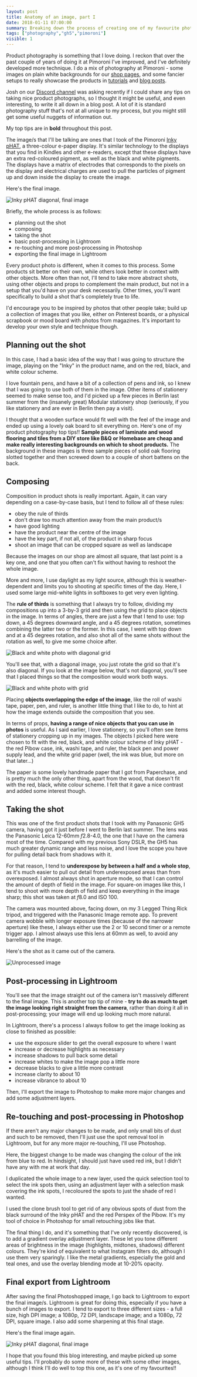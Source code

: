 ```yaml
---
layout: post
title: Anatomy of an image, part I
date: 2018-01-11 07:00:00
summary: Breaking down the process of creating one of my favourite photos.
tags: ["photography","gh5","pimoroni"]
visible: 1
---
```


Product photography is something that I love doing. I reckon that over the past
couple of years of doing it at Pimoroni I've improved, and I've definitely
developed more technique. I do a mix of photography at Pimoroni - some images
on  plain  white backgrounds for our
[shop pages](https://shop.pimoroni.com/products/pimoroni-pin-party-enamel-pin-badge),
and some fancier setups to really showcase the products in
[tutorials](https://learn.pimoroni.com/tutorial/sandyj/getting-started-with-automation-hat-and-phat)
and [blog posts](http://blog.pimoroni.com/bearables/).

Josh on our [Discord channel](https://discord.gg/hr93ByC) was asking recently if
I could share any tips on taking nice product photographs, so I thought it might
be useful, and even interesting, to write it all down in a blog post. A lot of
it is standard photography stuff that's not at all unique to my process, but you
might still get some useful nuggets of information out.

My top tips are in **bold** throughout this post.

The image/s that I'll be talking are ones that I took of the Pimoroni
[Inky pHAT](https://shop.pimoroni.com/products/inky-phat),
a three-colour e-paper display. It's similar technology to the displays that you
find in Kindles and other e-readers, except that these displays have an extra
red-coloured pigment, as well as the black and white pigments. The displays have
a matrix of electrodes that corresponds to the pixels on the display and
electrical charges are used to pull the particles of pigment up and down inside
the display to create the image.

Here's the final image.

![Inky pHAT diagonal, final image](/assets/inkyphat-diagonal-small.jpg)

Briefly, the whole process is as follows:

* planning out the shot
* composing
* taking the shot
* basic post-processing in Lightroom
* re-touching and more post-processing in Photoshop
* exporting the final image in Lightroom

Every product photo is different, when it comes to this process. Some products
sit better on their own, while others look better in context with other objects.
More often than not, I'll tend to take more abstract shots, using other objects
and props to complement the main product, but not in a setup that you'd have on
your desk necessarily. Other times, you'll want specifically to build a shot
that's completely true to life.

I'd encourage you to be inspired by photos that other people take; build up a
collection of images that you like, either on Pinterest boards, or a physical
scrapbook or mood board with photos from magazines. It's important to develop
your own style and technique though.

## Planning out the shot

In this case, I had a basic idea of the way that I was going to structure the
image, playing on the "Inky" in the product name, and on the red, black, and
white colour scheme.

I love fountain pens, and have a bit of a collection of pens and ink, so I knew
that I was going to use both of them in the image. Other items of stationery
seemed to make sense too, and I'd picked up a few pieces in Berlin last summer
from the (insanely great) Modular stationery shop (seriously, if you like
stationery and are ever in Berlin then pay a visit).

I thought that a wooden surface would fit well with the feel of the image and
ended up using a lovely oak board to sit everything on. Here's one of my
product photography top tips!! **Sample pieces of laminate and wood flooring
and tiles from a DIY store like B&Q or Homebase are cheap and make really
interesting backgrounds on which to shoot products.** The background in these
images is three sample pieces of solid oak flooring slotted together and then
screwed down to a couple of short battens on the back.

## Composing

Composition in product shots is really important. Again, it can vary depending
on a case-by-case basis, but I tend to follow all of these rules:

* obey the rule of thirds
* don't draw too much attention away from the main product/s
* have good lighting
* have the product near the centre of the image
* have the key part, if not all, of the product in sharp focus
* shoot an image that can be cropped square as well as landscape

Because the images on our shop are almost all square, that last point is a key
one, and one that you often can't fix without having to reshoot the whole image.

More and more, I use daylight as my light source, although this is
weather-dependent and limits you to shooting at specific times of the day. Here,
I used some large mid-white lights in softboxes to get very even lighting.

The **rule of thirds** is something that I always try to follow, dividing my
compositions up into a 3-by-3 grid and then using the grid to place objects in
the image. In terms of angles, there are just a few that I tend to use: top
down, a 45 degrees downward angle, and a 45 degrees rotation, sometimes
combining the latter two or the former. In this case, I went with top down and
at a 45 degrees rotation, and also shot all of the same shots without the
rotation as well, to give me some choice after.

![Black and white photo with diagonal grid](/assets/inky-phat-diagonal-grid.jpg)

You'll see that, with a diagonal image, you just rotate the grid so that it's
also diagonal. If you look at the image below, that's not diagonal, you'll see
that I placed things so that the composition would work both ways.

![Black and white photo with grid](/assets/inky-phat-square-grid.jpg)

Placing **objects overlapping the edge of the image**, like the roll of washi
tape, paper, pen, and ruler, is another little thing that I like to do, to hint
at how the image extends outside the composition that you see.

In terms of props, **having a range of nice objects that you can use in photos**
is useful. As I said earlier, I love stationery, so you'll often see items of
stationery cropping up in my images. The objects I picked here were chosen to
fit with the red, black, and white colour scheme of Inky pHAT - the red Pibow
case, ink, washi tape, and ruler, the black pen and power supply lead, and the
white grid paper (well, the ink was blue, but more on that later...)

The paper is some lovely handmade paper that I got from Paperchase, and is
pretty much the only other thing, apart from the wood, that doesn't fit with the
red, black, white colour scheme. I felt that it gave a nice contrast and added
some interest though.

## Taking the shot

This was one of the first product shots that I took with my Panasonic GH5
camera, having got it just before I went to Berlin last summer. The lens was the
Panasonic Leica 12-60mm *f*2.8-4.0, the one that I have on the camera most of the
time. Compared with my previous Sony DSLR, the GH5 has much greater dynamic
range and less noise, and I love the scope you have for pulling detail back from
shadows with it.

For that reason, I tend to **underexpose by between a half and a whole stop**,
as it's much easier to pull out detail from underexposed areas than from
overexposed. I almost always shot in aperture mode, so that I can control the
amount of depth of field in the image. For square-on images like this, I tend
to shoot with more depth of field and keep everything in the image sharp; this
shot was taken at *f*8.0 and ISO 100.

The camera was mounted above, facing down, on my 3 Legged Thing Rick tripod,
and triggered with the Panasonic Image remote app. To prevent camera wobble with
longer exposure times (because of the narrower aperture) like these, I always
either use the 2 or 10 second timer or a remote trigger app. I almost always use
this lens at 60mm as well, to avoid any barrelling of the image.

Here's the shot as it came out of the camera.

![Unprocessed image](/assets/inky-phat-diagonal-unprocessed.jpg)

## Post-processing in Lightroom

You'll see that the image straight out of the camera isn't massively different
to the final image. This is another top tip of mine - **try to do as much to get
the image looking right straight from the camera**, rather than doing it all in
post-processing; your image will end up looking much more natural.

In Lightroom, there's a process I always follow to get the image looking as
close to finished as possible:

* use the exposure slider to get the overall exposure to where I want
* increase or decrease highlights as necessary
* increase shadows to pull back some detail
* increase whites to make the image pop a little more
* decrease blacks to give a little more contrast
* increase clarity to about 10
* increase vibrance to about 10

Then, I'll export the image to Photoshop to make more major changes and add some
adjustment layers.

## Re-touching and post-processing in Photoshop

If there aren't any major changes to be made, and only small bits of dust and
such to be removed, then I'll just use the spot removal tool in Lightroom, but
for any more major re-touching, I'll use Photoshop.

Here, the biggest change to be made was changing the colour of the ink from
blue to red. In hindsight, I should just have used red ink, but I didn't have
any with me at work that day.

I duplicated the whole image to a new layer, used the quick selection tool
to select the ink spots then, using an adjustment layer with a selection mask
covering the ink spots, I recoloured the spots to just the shade of red I wanted.

I used the clone brush tool to get rid of any obvious spots of dust from the
black surround of the Inky pHAT and the red Perspex of the Pibow. It's my tool
of choice in Photoshop for small retouching jobs like that.

The final thing I do, and it's something that I've only recently discovered, is
to add a gradient overlay adjustment layer. These let you tone different areas
of brightness in the image (highlights, midtones, shadows) different colours.
They're kind of equivalent to what Instagram filters do, although I use them
very sparingly. I like the metal gradients, especially the gold and teal ones,
and use the overlay blending mode at 10-20% opacity.

## Final export from Lightroom

After saving the final Photoshopped image, I go back to Lightroom to export the
final image/s. Lightroom is great for doing this, especially if you have a bunch
of images to export. I tend to export to three different sizes - a full size,
high DPI image; a 1080p, 72 DPI, landscape image; and a 1080p, 72 DPI, square
image. I also add some sharpening at this final stage.

Here's the final image again.

![Inky pHAT diagonal, final image](/assets/inkyphat-diagonal-small.jpg)

I hope that you found this blog interesting, and maybe picked up some useful
tips. I'll probably do some more of these with some other images, although I
think I'll do well to top this one, as it's one of my favourites!!

